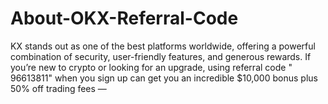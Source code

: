 # About-OKX-Referral-Code
KX stands out as one of the best platforms worldwide, offering a powerful combination of security, user-friendly features, and generous rewards. If you’re new to crypto or looking for an upgrade, using referral code " 96613811" when you sign up can get you an incredible $10,000 bonus plus 50% off trading fees —
